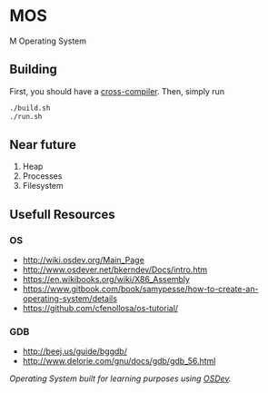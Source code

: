 # MOS
M Operating System

## Building
First, you should have a [cross-compiler](http://wiki.osdev.org/GCC_Cross-Compiler). Then, simply run
```bash
./build.sh
./run.sh
```

## Near future
1. Heap
2. Processes
3. Filesystem

## Usefull Resources

### OS
- <http://wiki.osdev.org/Main_Page>
- <http://www.osdever.net/bkerndev/Docs/intro.htm>
- <https://en.wikibooks.org/wiki/X86_Assembly>
- <https://www.gitbook.com/book/samypesse/how-to-create-an-operating-system/details>
- <https://github.com/cfenollosa/os-tutorial/>

### GDB
- <http://beej.us/guide/bggdb/>
- <http://www.delorie.com/gnu/docs/gdb/gdb_56.html>

*Operating System built for learning purposes using [OSDev](http://wiki.osdev.org/).*

